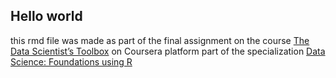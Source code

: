 ## Hello world

this rmd file was made as part of the final assignment on the course
[The Data Scientist’s
Toolbox](https://www.coursera.org/learn/data-scientists-tools/home/welcome)
on Coursera platform part of the specialization [Data Science:
Foundations using
R](https://www.coursera.org/specializations/data-science-foundations-r?)
